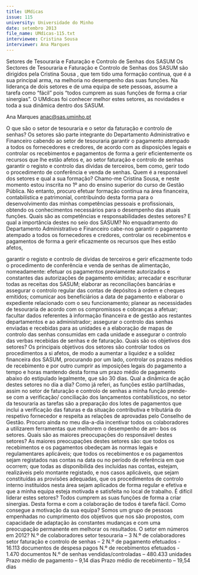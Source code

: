 ```yaml
---
title: UMdicas
issue: 115
university: Universidade do Minho
date: setembro 2013
file_name: UMdicas-115.txt
interviewee: Cristina Sousa
interviewer: Ana Marques
---
```


Setores de Tesouraria e Faturação e Controlo de Senhas dos SASUM
Os Sectores de Tesouraria e Faturação e Controlo
de Senhas dos SASUM são dirigidos pela Cristina
Sousa
, que tem tido uma formação continua, que é
a sua principal arma, na melhoria no desempenho
das suas funções. Na liderança de dois setores e
de uma equipa de sete pessoas, assume a tarefa
como “fácil” pois “todos cumprem as suas funções
de forma a criar sinergias”. O UMdicas foi conhecer
melhor estes setores, as novidades e toda a sua
dinâmica dentro dos SASUM.

Ana Marques
anac@sas.uminho.pt

O que são o setor de tesouraria e o setor da
faturação e controlo de senhas?
Os setores são parte integrante do Departamento
Administrativo e Financeiro cabendo ao setor de tesouraria garantir o pagamento atempado a todos os
fornecedores e credores, de acordo com as disposições legais e controlar os recebimentos e pagamentos de forma a gerir eficientemente os recursos que
lhe estão afetos e, ao setor faturação e controlo de
senhas garantir o registo e controlo das dívidas de
terceiros, bem como, gerir todo o procedimento de
conferência e venda de senhas.
Quem é a responsável dos setores e qual a
sua formação?
Chamo-me Cristina Sousa, e neste momento estou
inscrita no 1º ano do ensino superior do curso de
Gestão Pública. No entanto, procuro efetuar formação contínua na área financeira, contabilística e
patrimonial, contribuindo desta forma para o desenvolvimento das minhas competências pessoais
e profissionais, obtendo os conhecimentos necessários para o desempenho das atuais funções.
Quais são as competências e responsabilidades destes setores? E qual a importância
destes no seio dos SASUM?
No enquadramento do Departamento Administrativo e Financeiro cabe-nos garantir o pagamento
atempado a todos os fornecedores e credores, controlar os recebimentos e pagamentos de forma a
gerir eficazmente os recursos que lhes estão afetos,

garantir o registo e controlo de dívidas de terceiros e
gerir eficazmente todo o procedimento de conferência e venda de senhas de alimentação, nomeadamente: efetuar os pagamentos previamente autorizados e constantes das autorizações de pagamento
emitidas; arrecadar e escriturar todas as receitas
dos SASUM; elaborar as reconciliações bancárias
e assegurar o controlo regular das contas de depósitos à ordem e cheques emitidos; comunicar
aos beneficiários a data de pagamento e elaborar o
expediente relacionado com o seu funcionamento;
planear as necessidades de tesouraria de acordo
com os compromissos e cobranças a afetuar; facultar dados referentes à informação financeira e
de gestão aos restantes departamentos e ao administrador; assegurar o controlo das senhas enviadas e recebidas para as unidades e a elaboração
de mapas de controlo das senhas consumidas em
cada unidade e assegurar o controlo das verbas recebidas de senhas e de faturação.
Quais são os objetivos dos setores?
Os principais objetivos dos setores são controlar
todos os procedimentos a si afetos, de modo a aumentar a liquidez e a solidez financeira dos SASUM,
procurando por um lado, controlar os prazos médios de recebimento e por outro cumprir as imposições legais do pagamento a tempo e horas mantendo desta forma um prazo médio de pagamento
abaixo do estipulado legalmente, que são 30 dias.
Qual a dinâmica de ação destes setores no
dia a dia?
Como já referi, as funções estão partilhadas, assim no setor de faturação e controlo de senhas a
minha função prende-se com a verificação/ conciliação dos lançamentos contabilísticos, no setor
da tesouraria as tarefas são a preparação dos lotes
de pagamentos que inclui a verificação das faturas
e da situação contributiva e tributária do respetivo
fornecedor e respeita as relações de aprovadas pelo
Conselho de Gestão. Procuro ainda no meu dia-a-dia incentivar todos os colaboradores a utilizarem
ferramentas que melhorem o desempenho de am-
bos os setores.
Quais são as maiores preocupações do responsável destes setores?
As maiores preocupações destes setores são: que
todos os recebimentos e os pagamentos obedeçam
às normas legais e regulamentares aplicáveis; que
todos os recebimentos e os pagamentos sejam registados nas contas na data ou no período de referência em que ocorrem; que todas as disponibilida
des incluídas nas contas, estejam, realizáveis pelo
montante registado, e nos casos aplicáveis, que sejam constituídas as provisões adequadas, que os
procedimentos de controlo interno instituídos nesta
área sejam aplicados de forma regular e efetiva e
que a minha equipa esteja motivada e satisfeita no
local de trabalho.
É difícil liderar estes setores?
Todos cumprem as suas funções de forma a criar
sinergias. Desta forma e com a colaboração de todos é tarefa fácil.
Como consegue a motivação da sua equipa?
Somos um grupo de pessoas empenhadas no cumprimento dos objetivos que nos são propostos, com
capacidade de adaptação às constantes mudanças
e com uma preocupação permanente em melhorar
os resultados.
O setor em números em 2012?
N.º de colaboradores setor tesouraria – 3
N.º de colaboradores setor faturação e controlo de
senhas – 2
N.º de pagamento efetuados - 16.113 documentos
de despesa pagos
N.º de recebimentos efetuados - 1.470 documentos
N.º de senhas vendidas/controladas – 480.433
unidades
Prazo médio de pagamento – 9,14 dias
Prazo médio de recebimento – 19,54 dias

